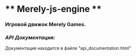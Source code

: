 # ** Merely-js-engine **
### Игровой движок Merely Games.

### *API Документация:*
Документация находится в файле "api_documentation.html"
